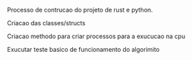 Processo de contrucao do projeto de rust e python.

Criacao das classes/structs

Criacao methodo para criar processos para a exucucao na cpu

Exucutar teste basico de funcionamento do algorimito 
